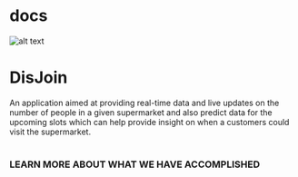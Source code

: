 # docs
![alt text](/Images/DisjoinLogo.PNG)

# DisJoin

An application aimed at providing real-time data and live updates on the number 
of people in a given supermarket and also predict data for the upcoming slots 
which can help provide insight on when a customers could visit the supermarket.

# <h3> LEARN MORE ABOUT WHAT WE HAVE ACCOMPLISHED <h3>

